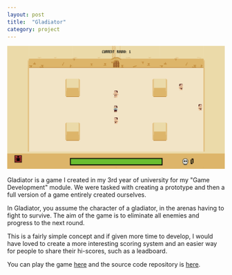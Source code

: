 ```yaml
---
layout: post
title:  "Gladiator"
category: project
---
```

<img class="heading_image" src="/assets/images/gladiator_main.png" alt=""/>

Gladiator is a game I created in my 3rd year of university for my "Game Development" module. We were tasked with creating a prototype and then a full version of a game entirely created ourselves.

In Gladiator, you assume the character of a gladiator, in the arenas having to fight to survive. The aim of the game is to eliminate all enemies and progress to the next round. 

This is a fairly simple concept and if given more time to develop, I would have loved to create a more interesting scoring system and an easier way for people to share their hi-scores, such as a leadboard.

You can play the game [here](https://bulsonj.github.io/csc3224_GameDev/) and the source code repository is [here](https://github.com/BulsonJ/csc3224_GameDev). 
